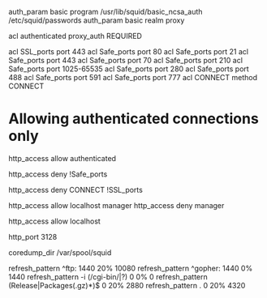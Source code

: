 auth_param basic program /usr/lib/squid/basic_ncsa_auth /etc/squid/passwords
auth_param basic realm proxy

acl authenticated proxy_auth REQUIRED

acl SSL_ports port 443
acl Safe_ports port 80
acl Safe_ports port 21
acl Safe_ports port 443
acl Safe_ports port 70
acl Safe_ports port 210
acl Safe_ports port 1025-65535
acl Safe_ports port 280
acl Safe_ports port 488
acl Safe_ports port 591
acl Safe_ports port 777
acl CONNECT method CONNECT

# Allowing authenticated connections only
http_access allow authenticated

http_access deny !Safe_ports

http_access deny CONNECT !SSL_ports

http_access allow localhost manager
http_access deny manager

http_access allow localhost



http_port 3128

coredump_dir /var/spool/squid

refresh_pattern ^ftp:		1440	20%	10080
refresh_pattern ^gopher:	1440	0%	1440
refresh_pattern -i (/cgi-bin/|\?) 0	0%	0
refresh_pattern (Release|Packages(.gz)*)$      0       20%     2880
refresh_pattern .		0	20%	4320
